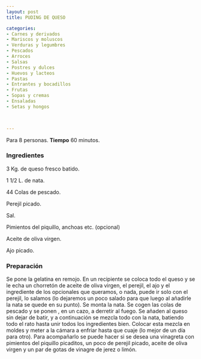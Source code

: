 ```yaml
---
layout: post
title: PUDING DE QUESO

categories:
- Carnes y derivados
- Mariscos y moluscos
- Verduras y legumbres
- Pescados
- Arroces
- Salsas
- Postres y dulces
- Huevos y lacteos
- Pastas
- Entrantes y bocadillos
- Frutas
- Sopas y cremas
- Ensaladas
- Setas y hongos
 


---
```


Para 8 personas.
<b>Tiempo</b> 60 minutos.

<h3>Ingredientes</h3>

3 Kg. de queso fresco batido.

1 1/2 L. de nata.

44 Colas de pescado.

Perejil picado.

Sal.

Pimientos del piquillo, anchoas etc. (opcional)

Aceite de oliva virgen.

Ajo picado.

<h3>Preparación</h3>

Se pone la gelatina en remojo. En un recipiente se coloca todo el queso y se le echa un chorretón de aceite de oliva virgen, el perejil, el ajo y el ingrediente de los opcionales que queramos, o nada, puede ir solo con el perejil, lo salamos (lo dejaremos un poco salado para que luego al añadirle la nata se quede en su punto). Se monta la nata. Se cogen las colas de pescado y se ponen , en un cazo, a derretir al fuego. Se añaden al queso sin dejar de batir, y a continuación se mezcla todo con la nata, batiendo todo el rato hasta unir todos los ingredientes bien. Colocar esta mezcla en moldes y meter a la cámara a enfriar hasta que cuaje (lo mejor de un día para otro). Para acompañarlo se puede hacer si se desea una vinagreta con pimientos del piquillo picaditos, un poco de perejil picado, aceite de oliva virgen y un par de gotas de vinagre de jerez o limón.

